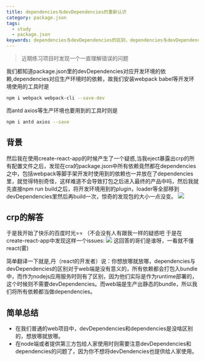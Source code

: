 ```yaml
---
title: dependencies与devDependencies的重新认识
category: package.json
tags:
  - study
  - package.json
keywords: dependencies与devDependencies的区别，dependencies与devDependencies的误区
---
```


> 近期练习项目时发现一个一直理解错误的问题

我们都知道package.json里的devDependencies对应开发环境的依赖,dependencies对应生产环境时的依赖，故我们安装webpack babel等开发环境使用的工具时是
```bash
npm i webpack webpack-cli --save-dev
```
而antd axios等生产环境也要用到的工具时则是
```bash
npm i antd axios --save
```

## 背景

然后我在使用create-react-app的时候产生了一个疑惑,当我eject暴露出crp的所有配置文件之后，发现在cra的package.json中所有依赖竟然都在dependencies之中，包括webpack等脚手架开发时使用到的依赖也一并放在了dependencies里，就觉得特别奇怪，这样难道不会导致打包之后进入最终的产品中吗，然后我就先直接npm run build之后，将开发环境用到的plugin，loader等全部移到devDependencies里然后再build一次，惊奇的发现包的大小一点没变。
![](http://121.40.19.111:7002/cdn/image/20220703/1656863863502.png)

## crp的解答

于是我开始了快乐的百度时光==  （不会没有人有跟我一样的疑惑吧
于是在create-react-app中发现这样一个issues:
![](http://121.40.19.111:7002/cdn/image/20220704/1656864712011.png)
这回答的哥们是谁呀，一看就不懂react(雾)

简单翻译一下就是,丹（react的开发者）说：你想放哪就放哪，dependencies与devDependencies的区别对于web端是没有意义的，所有依赖都会打包入bundle中，而作为nodejs应用服务时则有了区别，因为他们实际是作为runtime部署的，这个时候则不需要devDependencies。而web端是生产出静态的bundle，所以我们将所有依赖都当做dependencies。

## 简单总结
* 在我们普通的web项目中，devDependencies和dependencies是没啥区别的，想放哪就放哪。
* 在node端或者提供第三方包给人家使用时则需要注意devDependencies和dependencies的问题了，因为你不想将devDendencies也提供给人家使用。